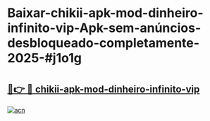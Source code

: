 # Baixar-chikii-apk-mod-dinheiro-infinito-vip-Apk-sem-anúncios-desbloqueado-completamente-2025-#j1o1g

# <h2><a href="https://ainizakaria.my?title=chikii-apk-mod-dinheiro-infinito-vip&ref=24M">🔗👉 🔴 chikii-apk-mod-dinheiro-infinito-vip</a></h2>

[![acn](https://github.com/user-attachments/assets/0f9c940e-d8b0-45ae-aac7-cd30a18b3e1c)](https://ainizakaria.my?title=chikii-apk-mod-dinheiro-infinito-vip&ref=24M)

